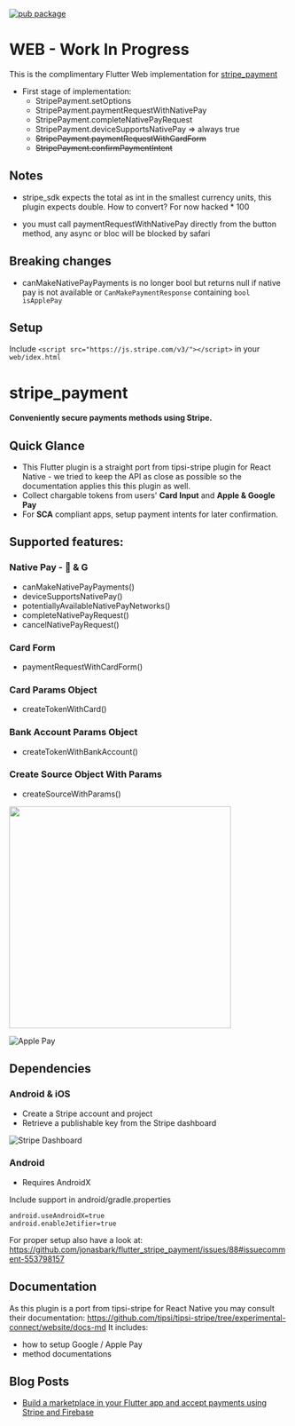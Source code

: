 [![pub package](https://img.shields.io/pub/v/stripe_payment.svg)](https://pub.dev/packages/stripe_payment)

# WEB - Work In Progress

This is the complimentary Flutter Web implementation for [stripe_payment](https://pub.dev/packages/stripe_payment)

* First stage of implementation:
    * StripePayment.setOptions
    * StripePayment.paymentRequestWithNativePay
    * StripePayment.completeNativePayRequest
    * StripePayment.deviceSupportsNativePay => always true
    * ~~StripePayment.paymentRequestWithCardForm~~
    * ~~StripePayment.confirmPaymentIntent~~
    
## Notes

- stripe_sdk expects the total as int in the smallest currency units, this plugin expects double. How to convert? For now hacked * 100

- you must call paymentRequestWithNativePay directly from the button method, any async or bloc will be blocked by safari

## Breaking changes
 - canMakeNativePayPayments is no longer bool but returns null if native pay is not available or `CanMakePaymentResponse` 
 containing `bool isApplePay`
  
## Setup
Include `<script src="https://js.stripe.com/v3/"></script>` in your `web/idex.html`



# stripe_payment

#### Conveniently secure payments methods using Stripe.

## Quick Glance

- This Flutter plugin is a straight port from tipsi-stripe plugin for React Native - we tried to 
keep the API as close as possible so the documentation applies this this plugin as well.
- Collect chargable tokens from users' **Card Input** and **Apple & Google Pay**
- For **SCA** compliant apps, setup payment intents for later confirmation.

## Supported features:

### Native Pay -  & G
- canMakeNativePayPayments()
- deviceSupportsNativePay()
- potentiallyAvailableNativePayNetworks()
- completeNativePayRequest()
- cancelNativePayRequest()
### Card Form
- paymentRequestWithCardForm()
### Card Params Object
- createTokenWithCard()
### Bank Account Params Object
- createTokenWithBankAccount()
### Create Source Object With Params
- createSourceWithParams()

<img src="https://github.com/jonasbark/flutter_stripe_payment/raw/master/screenshot_android.png" width="400">

![Apple Pay](https://user-images.githubusercontent.com/7946558/65780165-02838700-e0fe-11e9-9db9-5fe4e44ed819.gif)


## Dependencies

### Android & iOS
- Create a Stripe account and project
- Retrieve a publishable key from the Stripe dashboard
  
![Stripe Dashboard](https://miro.medium.com/max/847/1*GPDsrgR6RXYuRCWiGxIF1g.png)

### Android 
- Requires AndroidX

Include support in android/gradle.properties
```properties
android.useAndroidX=true
android.enableJetifier=true
```
For proper setup also have a look at: https://github.com/jonasbark/flutter_stripe_payment/issues/88#issuecomment-553798157 

## Documentation

As this plugin is a port from tipsi-stripe for React Native you may consult their documentation:
https://github.com/tipsi/tipsi-stripe/tree/experimental-connect/website/docs-md
It includes:
- how to setup Google / Apple Pay
- method documentations

## Blog Posts
- [Build a marketplace in your Flutter app and accept payments using Stripe and Firebase](https://medium.com/flutter-community/build-a-marketplace-in-your-flutter-app-and-accept-payments-using-stripe-and-firebase-72f3f7228625)
